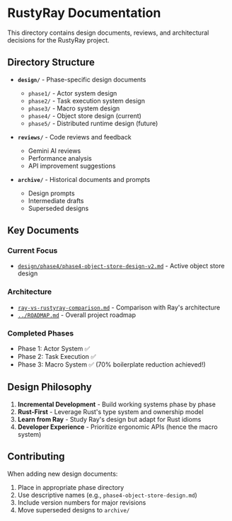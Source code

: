 # RustyRay Documentation

This directory contains design documents, reviews, and architectural decisions for the RustyRay project.

## Directory Structure

- **`design/`** - Phase-specific design documents
  - `phase1/` - Actor system design
  - `phase2/` - Task execution system design
  - `phase3/` - Macro system design
  - `phase4/` - Object store design (current)
  - `phase5/` - Distributed runtime design (future)

- **`reviews/`** - Code reviews and feedback
  - Gemini AI reviews
  - Performance analysis
  - API improvement suggestions

- **`archive/`** - Historical documents and prompts
  - Design prompts
  - Intermediate drafts
  - Superseded designs

## Key Documents

### Current Focus
- [`design/phase4/phase4-object-store-design-v2.md`](design/phase4/phase4-object-store-design-v2.md) - Active object store design

### Architecture
- [`ray-vs-rustyray-comparison.md`](ray-vs-rustyray-comparison.md) - Comparison with Ray's architecture
- [`../ROADMAP.md`](../ROADMAP.md) - Overall project roadmap

### Completed Phases
- Phase 1: Actor System ✅
- Phase 2: Task Execution ✅
- Phase 3: Macro System ✅ (70% boilerplate reduction achieved!)

## Design Philosophy

1. **Incremental Development** - Build working systems phase by phase
2. **Rust-First** - Leverage Rust's type system and ownership model
3. **Learn from Ray** - Study Ray's design but adapt for Rust idioms
4. **Developer Experience** - Prioritize ergonomic APIs (hence the macro system)

## Contributing

When adding new design documents:
1. Place in appropriate phase directory
2. Use descriptive names (e.g., `phase4-object-store-design.md`)
3. Include version numbers for major revisions
4. Move superseded designs to `archive/`